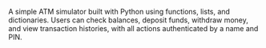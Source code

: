 A simple ATM simulator built with Python using functions, lists, and dictionaries. Users can check balances, deposit funds, withdraw money, and view transaction histories, with all actions authenticated by a name and PIN.
